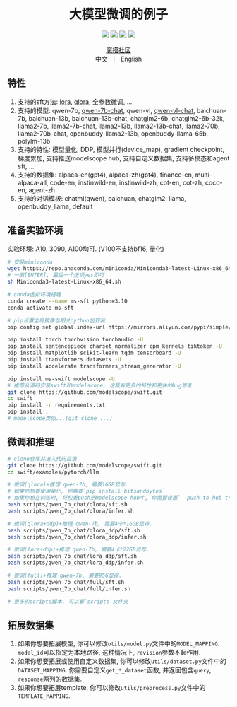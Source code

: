
<h1 align="center">大模型微调的例子</h1>

<p align="center">
<img src="https://img.shields.io/badge/python-%E2%89%A53.8-5be.svg">
<img src="https://img.shields.io/badge/pytorch-%E2%89%A51.12%20%7C%20%E2%89%A52.0-orange.svg">
<a href="https://github.com/modelscope/modelscope/"><img src="https://img.shields.io/badge/modelscope-%E2%89%A51.8.4-5D91D4.svg"></a>
<a href="https://github.com/modelscope/swift/"><img src="https://img.shields.io/badge/ms--swift-%E2%89%A51.0.0-6FEBB9.svg">
</p>

<p align="center">
<a href="https://modelscope.cn/home">魔搭社区</a>
<br>
        中文&nbsp ｜ &nbsp<a href="README.md">English</a>
</p>


## 特性
1. 支持的sft方法: [lora](https://arxiv.org/abs/2106.09685), [qlora](https://arxiv.org/abs/2305.14314), 全参数微调, ...
2. 支持的模型: qwen-7b, [qwen-7b-chat](https://github.com/QwenLM/Qwen-7B), qwen-vl, [qwen-vl-chat](https://github.com/QwenLM/Qwen-VL), baichuan-7b, baichuan-13b, baichuan-13b-chat, chatglm2-6b, chatglm2-6b-32k, llama2-7b, llama2-7b-chat, llama2-13b, llama2-13b-chat, llama2-70b, llama2-70b-chat, openbuddy-llama2-13b, openbuddy-llama-65b, polylm-13b
3. 支持的特性: 模型量化, DDP, 模型并行(device_map), gradient checkpoint, 梯度累加, 支持推送modelscope hub, 支持自定义数据集, 支持多模态和agent sft, ...
4. 支持的数据集: alpaca-en(gpt4), alpaca-zh(gpt4), finance-en, multi-alpaca-all, code-en, instinwild-en, instinwild-zh, cot-en, cot-zh, coco-en, agent-zh
5. 支持的对话模板: chatml(qwen), baichuan, chatglm2, llama, openbuddy_llama, default

## 准备实验环境
实验环境: A10, 3090, A100均可. (V100不支持bf16, 量化)
```bash
# 安装miniconda
wget https://repo.anaconda.com/miniconda/Miniconda3-latest-Linux-x86_64.sh
# 一直[ENTER], 最后一个选项yes即可
sh Miniconda3-latest-Linux-x86_64.sh

# conda虚拟环境搭建
conda create --name ms-sft python=3.10
conda activate ms-sft

# pip设置全局镜像与相关python包安装
pip config set global.index-url https://mirrors.aliyun.com/pypi/simple/

pip install torch torchvision torchaudio -U
pip install sentencepiece charset_normalizer cpm_kernels tiktoken -U
pip install matplotlib scikit-learn tqdm tensorboard -U
pip install transformers datasets -U
pip install accelerate transformers_stream_generator -U

pip install ms-swift modelscope -U
# 推荐从源码安装swift和modelscope, 这具有更多的特性和更快的bug修复
git clone https://github.com/modelscope/swift.git
cd swift
pip install -r requirements.txt
pip install .
# modelscope类似...(git clone ...)
```

## 微调和推理
```bash
# clone仓库并进入代码目录
git clone https://github.com/modelscope/swift.git
cd swift/examples/pytorch/llm

# 微调(qlora)+推理 qwen-7b, 需要16GB显存.
# 如果你想要使用量化, 你需要`pip install bitsandbytes`
# 如果你想在训练时, 将权重push到modelscope hub中, 你需要设置`--push_to_hub true`
bash scripts/qwen_7b_chat/qlora/sft.sh
bash scripts/qwen_7b_chat/qlora/infer.sh

# 微调(qlora+ddp)+推理 qwen-7b, 需要4卡*16GB显存.
bash scripts/qwen_7b_chat/qlora_ddp/sft.sh
bash scripts/qwen_7b_chat/qlora_ddp/infer.sh

# 微调(lora+ddp)+推理 qwen-7b, 需要4卡*22GB显存.
bash scripts/qwen_7b_chat/lora_ddp/sft.sh
bash scripts/qwen_7b_chat/lora_ddp/infer.sh

# 微调(full)+推理 qwen-7b, 需要95G显存.
bash scripts/qwen_7b_chat/full/sft.sh
bash scripts/qwen_7b_chat/full/infer.sh

# 更多的scripts脚本, 可以看`scripts`文件夹
```

## 拓展数据集
1. 如果你想要拓展模型, 你可以修改`utils/model.py`文件中的`MODEL_MAPPING`. `model_id`可以指定为本地路径, 这种情况下, `revision`参数不起作用.
2. 如果你想要拓展或使用自定义数据集, 你可以修改`utils/dataset.py`文件中的`DATASET_MAPPING`. 你需要自定义`get_*_dataset`函数, 并返回包含`query`, `response`两列的数据集.
3. 如果你想要拓展template, 你可以修改`utils/preprocess.py`文件中的`TEMPLATE_MAPPING`.
